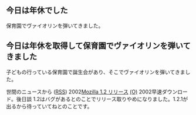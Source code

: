 ## 今日は年休でした

保育園でヴァイオリンを弾いてきました。






## 今日は年休を取得して保育園でヴァイオリンを弾いてきました


子どもの行っている保育園で誕生会があり、そこでヴァイオリンを弾いてきました。



世間のニュースから ([RSS](ig021127-news.xml)) 2002[Mozilla 1.2 リリース](http://www.mozilla.org/) [(O)](http://www.mozilla.org/) 2002早速ダウンロード。後日談 1.2はバグがあるとのことでリリース取りやめになりました。1.2.1が出るから待っていてねとのことです。